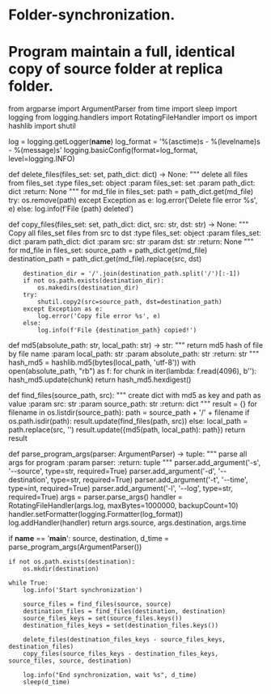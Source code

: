# Folder-synchronization.
# Program maintain a full, identical copy of source folder at replica folder.
from argparse import ArgumentParser
from time import sleep
import logging
from logging.handlers import RotatingFileHandler
import os
import hashlib
import shutil


log = logging.getLogger(__name__)
log_format = '%(asctime)s - %(levelname)s - %(message)s'
logging.basicConfig(format=log_format, level=logging.INFO)


def delete_files(files_set: set, path_dict: dict) -> None:
    """
    delete all files from files_set
    :type files_set: object
    :param files_set: set
    :param path_dict: dict
    :return: None
    """
    for md_file in files_set:
        path = path_dict.get(md_file)
        try:
            os.remove(path)
        except Exception as e:
            log.error('Delete file error %s', e)
        else:
            log.info(f'File {path} deleted')


def copy_files(files_set: set, path_dict: dict, src: str, dst: str) -> None:
    """
    Copy all files_set files from src to dst
    :type files_set: object
    :param files_set: dict
    :param path_dict: dict
    :param src: str
    :param dst: str
    :return: None
    """
    for md_file in files_set:
        source_path = path_dict.get(md_file)
        destination_path = path_dict.get(md_file).replace(src, dst)

        destination_dir = '/'.join(destination_path.split('/')[:-1])
        if not os.path.exists(destination_dir):
            os.makedirs(destination_dir)
        try:
            shutil.copy2(src=source_path, dst=destination_path)
        except Exception as e:
            log.error('Copy file error %s', e)
        else:
            log.info(f'File {destination_path} copied!')


def md5(absolute_path: str, local_path: str) -> str:
    """
    return md5 hash of file by file name
    :param local_path: str
    :param absolute_path: str
    :return: str
    """
    hash_md5 = hashlib.md5(bytes(local_path, 'utf-8'))
    with open(absolute_path, "rb") as f:
        for chunk in iter(lambda: f.read(4096), b''):
            hash_md5.update(chunk)
    return hash_md5.hexdigest()


def find_files(source_path, src):
    """
    create dict with md5 as key and path as value
    :param src: str
    :param source_path: str
    :return: dict
    """
    result = {}
    for filename in os.listdir(source_path):
        path = source_path + '/' + filename
        if os.path.isdir(path):
            result.update(find_files(path, src))
        else:
            local_path = path.replace(src, '')
            result.update({md5(path, local_path): path})
    return result


def parse_program_args(parser: ArgumentParser) -> tuple:
    """
    parse all args for program
    :param parser:
    :return: tuple
    """
    parser.add_argument('-s', '--source', type=str, required=True)
    parser.add_argument('-d', '--destination', type=str, required=True)
    parser.add_argument('-t', '--time', type=int, required=True)
    parser.add_argument('-l', '--log', type=str, required=True)
    args = parser.parse_args()
    handler = RotatingFileHandler(args.log, maxBytes=1000000, backupCount=10)
    handler.setFormatter(logging.Formatter(log_format))
    log.addHandler(handler)
    return args.source, args.destination, args.time


if __name__ == '__main__':
    source, destination, d_time = parse_program_args(ArgumentParser())

    if not os.path.exists(destination):
        os.mkdir(destination)

    while True:
        log.info('Start synchronization')

        source_files = find_files(source, source)
        destination_files = find_files(destination, destination)
        source_files_keys = set(source_files.keys())
        destination_files_keys = set(destination_files.keys())

        delete_files(destination_files_keys - source_files_keys, destination_files)
        copy_files(source_files_keys - destination_files_keys, source_files, source, destination)

        log.info("End synchronization, wait %s", d_time)
        sleep(d_time)
